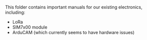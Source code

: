This folder contains important manuals for our existing electronics, including:
  - LoRa
  - SIM7x00 module
  - ArduCAM (which currently seems to have hardware issues)
